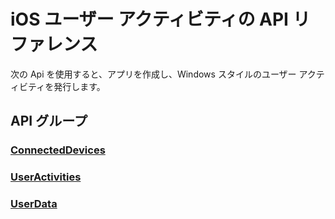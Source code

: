 # <a name="ios-user-activities-api-reference"></a>iOS ユーザー アクティビティの API リファレンス

次の Api を使用すると、アプリを作成し、Windows スタイルのユーザー アクティビティを発行します。

## <a name="api-groups"></a>API グループ

### <a name="connecteddevicesobjectivec-apiconnecteddevicesindexmd"></a>[ConnectedDevices](../objectivec-api/connecteddevices/index.md)
### <a name="useractivitiesobjectivec-apiuserdatauseractivitiesindexmd"></a>[UserActivities](../objectivec-api/userdata.useractivities/index.md)
### <a name="userdataobjectivec-apiuserdataindexmd"></a>[UserData](../objectivec-api/userdata/index.md)